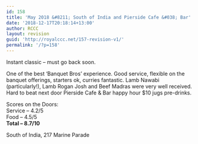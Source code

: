```yaml
---
id: 158
title: 'May 2018 &#8211; South of India and Pierside Cafe &#038; Bar'
date: '2018-12-17T20:18:14+13:00'
author: RCCC
layout: revision
guid: 'http://royalccc.net/157-revision-v1/'
permalink: '/?p=158'
---
```


Instant classic – must go back soon.

One of the best ‘Banquet Bros’ experience. Good service, flexible on the banquet offerings, starters ok, curries fantastic. Lamb Nawabi (particularly!), Lamb Rogan Josh and Beef Madras were very well received. Hard to beat next door Pierside Cafe &amp; Bar happy hour $10 jugs pre-drinks.

Scores on the Doors:  
Service – 4.2/5  
Food – 4.5/5  
**Total – 8.7/10**

South of India, 217 Marine Parade